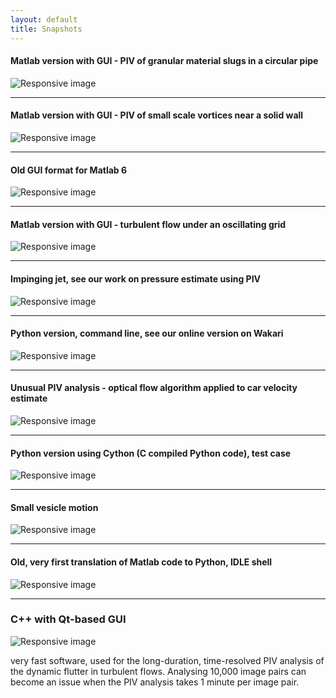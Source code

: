 ```yaml
---
layout: default
title: Snapshots
---
```


#### Matlab version with GUI - PIV of granular material slugs in a circular pipe

<img src="images/output.png" class="img-responsive" alt="Responsive image">

----

#### Matlab version with GUI - PIV of small scale vortices near a solid wall

<img src="images/2758623_orig.jpg" alt="Responsive image" class="img-responsive">

----


#### Old GUI format for Matlab 6
<img src="images/7034055_orig.jpg" lass="img-responsive" alt="Responsive image">

---	

#### Matlab version with GUI - turbulent flow under an oscillating grid		
<img src="images/2952931_orig.jpg" class="img-responsive" alt="Responsive image">


---

#### Impinging jet, see our work on pressure estimate using PIV

<img src="images/6118616_orig.jpg" class="img-responsive" alt="Responsive image">

---

#### Python version, command line, see our online version on Wakari

<img src="images/308957_orig.jpg" class="img-responsive" alt="Responsive image">

----

#### Unusual PIV analysis - optical flow algorithm applied to car velocity estimate

<img src="images/1104404_orig.jpg" class="img-responsive" alt="Responsive image">

---



#### Python version using Cython (C compiled Python code), test case

<img src="images/1965887_orig.jpg" class="img-responsive" alt="Responsive image">

---


#### Small vesicle motion

<img src="images/4043066_orig.png" class="img-responsive" alt="Responsive image">

----

#### Old, very first translation of Matlab code to Python, IDLE shell
<img src="images/1333958_orig.jpg" class="img-responsive" alt="Responsive image">


----

### C++ with Qt-based GUI 

<img src="images/8930832_orig.png" class="img-responsive" alt="Responsive image">

very fast software, used for the long-duration, time-resolved PIV analysis of the 
dynamic flutter in turbulent flows. Analysing 10,000 image pairs can become an issue 
when the PIV analysis takes 1 minute per image pair. 
